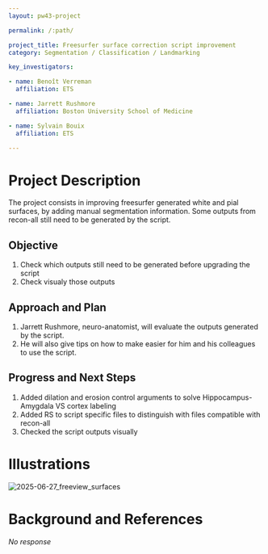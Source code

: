 ```yaml
---
layout: pw43-project

permalink: /:path/

project_title: Freesurfer surface correction script improvement
category: Segmentation / Classification / Landmarking

key_investigators:

- name: Benoît Verreman
  affiliation: ETS

- name: Jarrett Rushmore
  affiliation: Boston University School of Medicine

- name: Sylvain Bouix
  affiliation: ETS

---
```


# Project Description

<!-- Add a short paragraph describing the project. -->


The project consists in improving freesurfer generated white and pial surfaces, by adding manual segmentation information.
Some outputs from recon-all still need to be generated by the script.



## Objective

<!-- Describe here WHAT you would like to achieve (what you will have as end result). -->


1. Check which outputs still need to be generated before upgrading the script
2. Check visualy those outputs




## Approach and Plan

<!-- Describe here HOW you would like to achieve the objectives stated above. -->


1. Jarrett Rushmore, neuro-anatomist, will evaluate the outputs generated by the script.
2. He will also give tips on how to make easier for him and his colleagues to use the script.




## Progress and Next Steps

<!-- Update this section as you make progress, describing of what you have ACTUALLY DONE.
     If there are specific steps that you could not complete then you can describe them here, too. -->

1. Added dilation and erosion control arguments to solve Hippocampus-Amygdala VS cortex labeling
2. Added RS to script specific files to distinguish with files compatible with recon-all
3. Checked the script outputs visually




# Illustrations

<!-- Add pictures and links to videos that demonstrate what has been accomplished. -->


![2025-06-27_freeview_surfaces](https://github.com/user-attachments/assets/4990aedc-fef8-4bf5-a1aa-4a7161146c12)


# Background and References

<!-- If you developed any software, include link to the source code repository.
     If possible, also add links to sample data, and to any relevant publications. -->


_No response_

